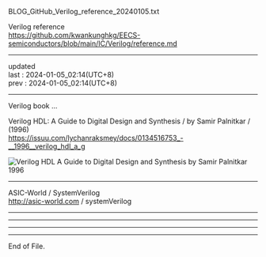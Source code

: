   
BLOG_GitHub_Verilog_reference_20240105.txt  
  
Verilog reference  
  https://github.com/kwankunghkg/EECS-semiconductors/blob/main/IC/Verilog/reference.md  
  
  
----------------------------------------  
  
updated  
last : 2024-01-05_02:14(UTC+8)  
prev : 2024-01-05_02:14(UTC+8)  
  
----------------------------------------  
  
Verilog book ...  
  
Verilog HDL: A Guide to Digital Design and Synthesis / by Samir Palnitkar / (1996)  
  https://issuu.com/lychanraksmey/docs/0134516753_-__1996__verilog_hdl_a_g  
  
<img src="https://encrypted-tbn0.gstatic.com/images?q=tbn:ANd9GcRQnTfYY1pDheMouxSOGxcAdJN3x2p2WiqS3w1vmlnWXkrRo3YOUnMvNwhqyXxlWOtPOhU&usqp=CAU" alt="Verilog HDL A Guide to Digital Design and Synthesis by Samir Palnitkar 1996"/>  
    
  
  
----------------------------------------  
  
ASIC-World / SystemVerilog  
http://asic-world.com / systemVerilog  
  
  
----------------------------------------  
  
  
----------------------------------------  
  
  
----------------------------------------  
  
  
----------------------------------------  
End of File.  
